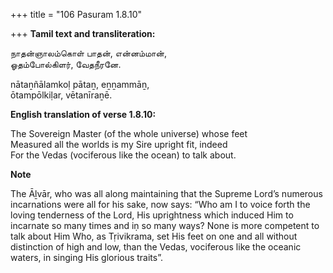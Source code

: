 +++
title = "106 Pasuram 1.8.10"

+++
**Tamil text and transliteration:**

நாதன்ஞாலம்கொள் பாதன், என்னம்மான்,  
ஓதம்போல்கிளர், வேதநீரனே.

nātaṉñālamkoḷ pātaṉ, eṉṉammāṉ,  
ōtampōlkiḷar, vētanīraṉē.

**English translation of verse 1.8.10:**

The Sovereign Master (of the whole universe) whose feet  
Measured all the worlds is my Sire upright fit, indeed  
For the Vedas (vociferous like the ocean) to talk about.

**Note**

The Āḻvār, who was all along maintaining that the Supreme Lord’s numerous incarnations were all for his sake, now says: “Who am I to voice forth the loving tenderness of the Lord, His uprightness which induced Him to incarnate so many times and iṇ so many ways? None is more competent to talk about Him Who, as Tṛivikrama, set His feet on one and all without distinction of high and low, than the Vedas, vociferous like the oceanic waters, in singing His glorious traits”.


